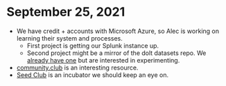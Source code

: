 # September 25, 2021

* We have credit + accounts with Microsoft Azure, so Alec is working on learning their system and processes.
  * First project is getting our Splunk instance up.
  * Second project might be a mirror of the dolt datasets repo. We [already have one](../../activities/data-sources/explore-pdap-data-sources/hadoop-datasets-mirror.md) but are interested in experimenting.
* [community.club](https://www.community.club/) is an interesting resource.
* [Seed Club](https://club.mirror.xyz/) is an incubator we should keep an eye on.
